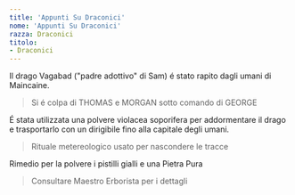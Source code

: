 ```yaml
---
title: 'Appunti Su Draconici'
nome: 'Appunti Su Draconici'
razza: Draconici
titolo:
- Draconici
---
```


Il drago Vagabad ("padre adottivo" di Sam) é stato rapito dagli umani di Maincaine.
> Si é colpa di THOMAS e MORGAN sotto comando di GEORGE

É stata utilizzata una polvere violacea soporifera per addormentare il drago e trasportarlo con un dirigibile fino alla capitale degli umani.
> Rituale metereologico usato per nascondere le tracce

Rimedio per la polvere i pistilli gialli e una Pietra Pura
> Consultare Maestro Erborista per i dettagli
